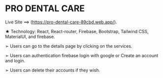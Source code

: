 # PRO  DENTAL CARE

Live Site ==> (https://pro-dental-care-89cbd.web.app/).


★ Technology: React, React-router, Firebase, Bootstrap, Tailwind CSS, MaterialUI,
and firebase.

➢ Users can go to the details page by clicking on the services.

➢ Users can authentication firebase login with google or Create an account and login.

➢ Users can delete their accounts if they wish.
